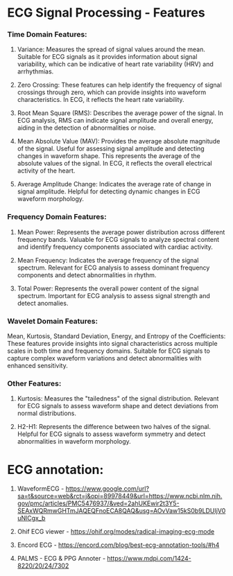 # ECG Signal Processing - Features

### Time Domain Features:

1.	Variance: Measures the spread of signal values around the mean. Suitable for ECG signals as it provides information about signal variability, which can be indicative of heart rate variability (HRV) and arrhythmias.

2.	Zero Crossing: These features can help identify the frequency of signal crossings through zero, which can provide insights into waveform characteristics. In ECG, it reflects the heart rate variability.

3.	Root Mean Square (RMS): Describes the average power of the signal. In ECG analysis, RMS can indicate signal amplitude and overall energy, aiding in the detection of abnormalities or noise.

4.	Mean Absolute Value (MAV): Provides the average absolute magnitude of the signal. Useful for assessing signal amplitude and detecting changes in waveform shape. This represents the average of the absolute values of the signal. In ECG, it reflects the overall electrical activity of the heart.

5.	Average Amplitude Change: Indicates the average rate of change in signal amplitude. Helpful for detecting dynamic changes in ECG waveform morphology.
 
### Frequency Domain Features:

1.	Mean Power: Represents the average power distribution across different frequency bands. Valuable for ECG signals to analyze spectral content and identify frequency components associated with cardiac activity.

2.	Mean Frequency: Indicates the average frequency of the signal spectrum. Relevant for ECG analysis to assess dominant frequency components and detect abnormalities in rhythm.

3.	Total Power: Represents the overall power content of the signal spectrum. Important for ECG analysis to assess signal strength and detect anomalies.

### Wavelet Domain Features:

Mean, Kurtosis, Standard Deviation, Energy, and Entropy of the Coefficients: These features provide insights into signal characteristics across multiple scales in both time and frequency domains. Suitable for ECG signals to capture complex waveform variations and detect abnormalities with enhanced sensitivity.
 
### Other Features:

1. Kurtosis: Measures the "tailedness" of the signal distribution. Relevant for ECG signals to assess waveform shape and detect deviations from normal distributions.
  
3. H2-H1: Represents the difference between two halves of the signal. Helpful for ECG signals to assess waveform symmetry and detect abnormalities in waveform morphology.

# ECG annotation:

1. WaveformECG -  https://www.google.com/url?sa=t&source=web&rct=j&opi=89978449&url=https://www.ncbi.nlm.nih.gov/pmc/articles/PMC5476937/&ved=2ahUKEwir2t3Y5-SEAxWQRmwGHTmJAQEQFnoECA8QAQ&usg=AOvVaw15kS0b9LDUIjV0uNlCgx_b

2. Ohif ECG viewer - https://ohif.org/modes/radical-imaging-ecg-mode

3. Encord ECG -
https://encord.com/blog/best-ecg-annotation-tools/#h4

4. PALMS - ECG & PPG Annoter -
https://www.mdpi.com/1424-8220/20/24/7302

